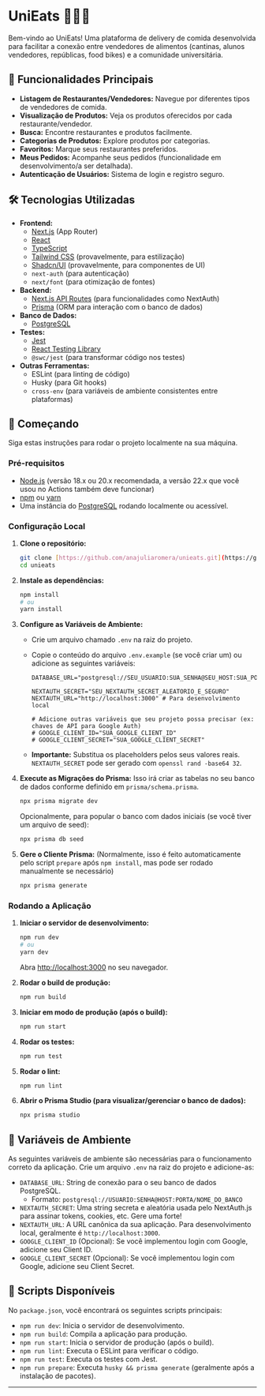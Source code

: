 # UniEats 🍔🍕🥗

Bem-vindo ao UniEats! Uma plataforma de delivery de comida desenvolvida para facilitar a conexão entre vendedores de alimentos (cantinas, alunos vendedores, repúblicas, food bikes) e a comunidade universitária.

## 🌟 Funcionalidades Principais

* **Listagem de Restaurantes/Vendedores:** Navegue por diferentes tipos de vendedores de comida.
* **Visualização de Produtos:** Veja os produtos oferecidos por cada restaurante/vendedor.
* **Busca:** Encontre restaurantes e produtos facilmente.
* **Categorias de Produtos:** Explore produtos por categorias.
* **Favoritos:** Marque seus restaurantes preferidos.
* **Meus Pedidos:** Acompanhe seus pedidos (funcionalidade em desenvolvimento/a ser detalhada).
* **Autenticação de Usuários:** Sistema de login e registro seguro.

## 🛠️ Tecnologias Utilizadas

* **Frontend:**
    * [Next.js](https://nextjs.org/) (App Router)
    * [React](https://reactjs.org/)
    * [TypeScript](https://www.typescriptlang.org/)
    * [Tailwind CSS](https://tailwindcss.com/) (provavelmente, para estilização)
    * [Shadcn/UI](https://ui.shadcn.com/) (provavelmente, para componentes de UI)
    * `next-auth` (para autenticação)
    * `next/font` (para otimização de fontes)
* **Backend:**
    * [Next.js API Routes](https://nextjs.org/docs/api-routes/introduction) (para funcionalidades como NextAuth)
    * [Prisma](https://www.prisma.io/) (ORM para interação com o banco de dados)
* **Banco de Dados:**
    * [PostgreSQL](https://www.postgresql.org/)
* **Testes:**
    * [Jest](https://jestjs.io/)
    * [React Testing Library](https://testing-library.com/docs/react-testing-library/intro/)
    * `@swc/jest` (para transformar código nos testes)
* **Outras Ferramentas:**
    * ESLint (para linting de código)
    * Husky (para Git hooks)
    * `cross-env` (para variáveis de ambiente consistentes entre plataformas)

## 🚀 Começando

Siga estas instruções para rodar o projeto localmente na sua máquina.

### Pré-requisitos

* [Node.js](https://nodejs.org/) (versão 18.x ou 20.x recomendada, a versão 22.x que você usou no Actions também deve funcionar)
* [npm](https://www.npmjs.com/) ou [yarn](https://yarnpkg.com/)
* Uma instância do [PostgreSQL](https://www.postgresql.org/download/) rodando localmente ou acessível.

### Configuração Local

1.  **Clone o repositório:**
    ```bash
    git clone [https://github.com/anajuliaromera/unieats.git](https://github.com/anajuliaromera/unieats.git)
    cd unieats
    ```

2.  **Instale as dependências:**
    ```bash
    npm install
    # ou
    yarn install
    ```

3.  **Configure as Variáveis de Ambiente:**
    * Crie um arquivo chamado `.env` na raiz do projeto.
    * Copie o conteúdo do arquivo `.env.example` (se você criar um) ou adicione as seguintes variáveis:

        ```env
        DATABASE_URL="postgresql://SEU_USUARIO:SUA_SENHA@SEU_HOST:SUA_PORTA/SEU_BANCO_DE_DADOS"

        NEXTAUTH_SECRET="SEU_NEXTAUTH_SECRET_ALEATORIO_E_SEGURO"
        NEXTAUTH_URL="http://localhost:3000" # Para desenvolvimento local

        # Adicione outras variáveis que seu projeto possa precisar (ex: chaves de API para Google Auth)
        # GOOGLE_CLIENT_ID="SUA_GOOGLE_CLIENT_ID"
        # GOOGLE_CLIENT_SECRET="SUA_GOOGLE_CLIENT_SECRET"
        ```
    * **Importante:** Substitua os placeholders pelos seus valores reais. `NEXTAUTH_SECRET` pode ser gerado com `openssl rand -base64 32`.

4.  **Execute as Migrações do Prisma:**
    Isso irá criar as tabelas no seu banco de dados conforme definido em `prisma/schema.prisma`.
    ```bash
    npx prisma migrate dev
    ```
    Opcionalmente, para popular o banco com dados iniciais (se você tiver um arquivo de seed):
    ```bash
    npx prisma db seed
    ```

5.  **Gere o Cliente Prisma:**
    (Normalmente, isso é feito automaticamente pelo script `prepare` após `npm install`, mas pode ser rodado manualmente se necessário)
    ```bash
    npx prisma generate
    ```

### Rodando a Aplicação

1.  **Iniciar o servidor de desenvolvimento:**
    ```bash
    npm run dev
    # ou
    yarn dev
    ```
    Abra [http://localhost:3000](http://localhost:3000) no seu navegador.

2.  **Rodar o build de produção:**
    ```bash
    npm run build
    ```

3.  **Iniciar em modo de produção (após o build):**
    ```bash
    npm run start
    ```

4.  **Rodar os testes:**
    ```bash
    npm run test
    ```

5.  **Rodar o lint:**
    ```bash
    npm run lint
    ```

6.  **Abrir o Prisma Studio (para visualizar/gerenciar o banco de dados):**
    ```bash
    npx prisma studio
    ```

## 🔑 Variáveis de Ambiente

As seguintes variáveis de ambiente são necessárias para o funcionamento correto da aplicação. Crie um arquivo `.env` na raiz do projeto e adicione-as:

* `DATABASE_URL`: String de conexão para o seu banco de dados PostgreSQL.
    * Formato: `postgresql://USUARIO:SENHA@HOST:PORTA/NOME_DO_BANCO`
* `NEXTAUTH_SECRET`: Uma string secreta e aleatória usada pelo NextAuth.js para assinar tokens, cookies, etc. Gere uma forte!
* `NEXTAUTH_URL`: A URL canônica da sua aplicação. Para desenvolvimento local, geralmente é `http://localhost:3000`.
* `GOOGLE_CLIENT_ID` (Opcional): Se você implementou login com Google, adicione seu Client ID.
* `GOOGLE_CLIENT_SECRET` (Opcional): Se você implementou login com Google, adicione seu Client Secret.

## 📜 Scripts Disponíveis

No `package.json`, você encontrará os seguintes scripts principais:

* `npm run dev`: Inicia o servidor de desenvolvimento.
* `npm run build`: Compila a aplicação para produção.
* `npm run start`: Inicia o servidor de produção (após o build).
* `npm run lint`: Executa o ESLint para verificar o código.
* `npm run test`: Executa os testes com Jest.
* `npm run prepare`: Executa `husky && prisma generate` (geralmente após a instalação de pacotes).

---